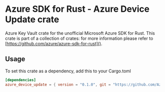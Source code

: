# Azure SDK for Rust - Azure Device Update crate

Azure Key Vault crate for the unofficial Microsoft Azure SDK for Rust. This crate is part of a collection of crates: for more information please refer to [https://github.com/azure/azure-sdk-for-rust]().

## Usage

To set this crate as a dependency, add this to your Cargo.toml

```toml
[dependencies]
azure_device_update = { version = "0.1.0", git = "https://github.com/Azure/azure-sdk-for-rust" }
```
